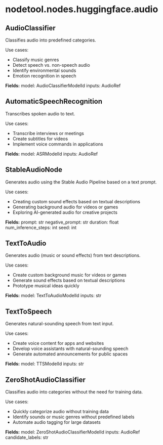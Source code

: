 # nodetool.nodes.huggingface.audio

## AudioClassifier

Classifies audio into predefined categories.

Use cases:
- Classify music genres
- Detect speech vs. non-speech audio
- Identify environmental sounds
- Emotion recognition in speech

**Fields:**
model: AudioClassifierModelId
inputs: AudioRef

## AutomaticSpeechRecognition

Transcribes spoken audio to text.

Use cases:
- Transcribe interviews or meetings
- Create subtitles for videos
- Implement voice commands in applications

**Fields:**
model: ASRModelId
inputs: AudioRef

## StableAudioNode

Generates audio using the Stable Audio Pipeline based on a text prompt.

Use cases:
- Creating custom sound effects based on textual descriptions
- Generating background audio for videos or games
- Exploring AI-generated audio for creative projects

**Fields:**
prompt: str
negative_prompt: str
duration: float
num_inference_steps: int
seed: int

## TextToAudio

Generates audio (music or sound effects) from text descriptions.

Use cases:
- Create custom background music for videos or games
- Generate sound effects based on textual descriptions
- Prototype musical ideas quickly

**Fields:**
model: TextToAudioModelId
inputs: str

## TextToSpeech

Generates natural-sounding speech from text input.

Use cases:
- Create voice content for apps and websites
- Develop voice assistants with natural-sounding speech
- Generate automated announcements for public spaces

**Fields:**
model: TTSModelId
inputs: str

## ZeroShotAudioClassifier

Classifies audio into categories without the need for training data.

Use cases:
- Quickly categorize audio without training data
- Identify sounds or music genres without predefined labels
- Automate audio tagging for large datasets

**Fields:**
model: ZeroShotAudioClassifierModelId
inputs: AudioRef
candidate_labels: str

